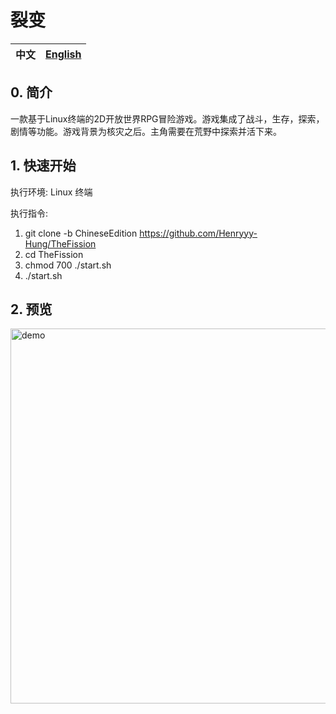 # **裂变**

中文|[English](https://github.com/Henryyy-Hung/HKU-COMP1340-TheFission#The-Fission)|
--------------------------------------------------------|--------------------------------------------------------|

## **0. 简介**
  一款基于Linux终端的2D开放世界RPG冒险游戏。游戏集成了战斗，生存，探索，剧情等功能。游戏背景为核灾之后。主角需要在荒野中探索并活下来。

## **1. 快速开始**

  执行环境: Linux 终端
 
  执行指令: 
  1. git clone -b ChineseEdition https://github.com/Henryyy-Hung/TheFission
  2. cd TheFission
  3. chmod 700 ./start.sh
  4. ./start.sh
  
## **2. 预览**

<img src="https://user-images.githubusercontent.com/78750074/209073872-9274ec47-56f0-41ab-a8e6-8a63421b6bc8.gif" alt="demo" width="600">


